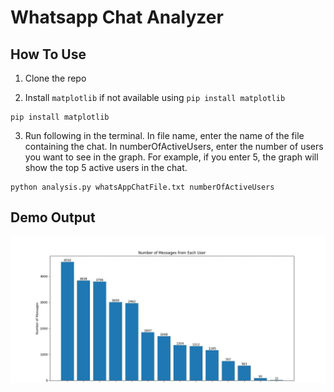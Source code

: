 # Whatsapp Chat Analyzer

## How To Use

1. Clone the repo

2. Install `matplotlib` if not available using `pip install matplotlib`

```
pip install matplotlib
```

3. Run following in the terminal. In file name, enter the name of the file containing the chat. In numberOfActiveUsers, enter the number of users you want to see in the graph. For example, if you enter 5, the graph will show the top 5 active users in the chat.

```
python analysis.py whatsAppChatFile.txt numberOfActiveUsers
```

## Demo Output

<img src="https://github.com/Umar-Waseem/whatsapp-chat-analyzer/blob/main/screenshot.jpeg" />

